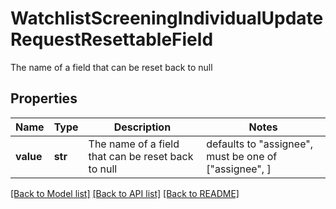 # WatchlistScreeningIndividualUpdateRequestResettableField

The name of a field that can be reset back to null

## Properties
Name | Type | Description | Notes
------------ | ------------- | ------------- | -------------
**value** | **str** | The name of a field that can be reset back to null | defaults to "assignee",  must be one of ["assignee", ]

[[Back to Model list]](../README.md#documentation-for-models) [[Back to API list]](../README.md#documentation-for-api-endpoints) [[Back to README]](../README.md)


